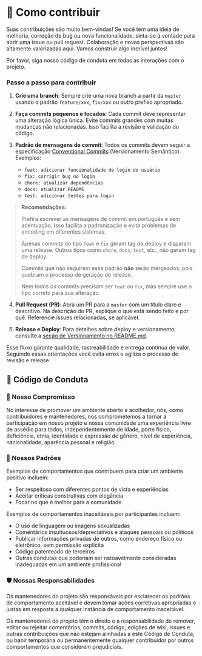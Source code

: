 # 🤝 Como contribuir

Suas contribuições são muito bem-vindas! Se você tem uma ideia de melhoria, correção de bug ou nova funcionalidade, sinta-se à vontade para abrir uma issue ou pull request. Colaboração e novas perspectivas são altamente valorizadas aqui. Vamos construir algo incrível juntos!

Por favor, siga nosso código de conduta em todas as interações com o projeto.

### Passo a passo para contribuir

1. **Crie uma branch**: Sempre crie uma nova branch a partir da `master` usando o padrão `feature/xxx`, `fix/xxx` ou outro prefixo apropriado.

2. **Faça commits pequenos e focados**: Cada commit deve representar uma alteração lógica única. Evite commits grandes com muitas mudanças não relacionadas. Isso facilita a revisão e validação do código.

3. **Padrão de mensagens de commit**: Todos os commits devem seguir a especificação [Conventional Commits](https://www.conventionalcommits.org/pt-br/v1.0.0/) (Versionamento Semântico). Exemplos:
   - `feat: adicionar funcionalidade de login do usuário`
   - `fix: corrigir bug no login`
   - `chore: atualizar dependências`
   - `docs: atualizar README`
   - `test: adicionar testes para login`


  > **Recomendações:**
  > 
  > Prefira escrever as mensagens de commit em português e sem acentuação. Isso facilita a padronização e evita problemas de encoding em diferentes sistemas.
  >
  > Apenas commits do tipo `feat` e `fix` geram tag de deploy e disparam uma release. Outros tipos como `chore`, `docs`, `test`, etc., não geram tag de deploy.
  >
  > Commits que não seguirem esse padrão **não** serão mergeados, pois quebram o processo de geração de release.
  >
  > Nem todos os commits precisam ser `feat` ou `fix`, mas sempre use o tipo correto para sua alteração.

4. **Pull Request (PR)**: Abra um PR para a `master` com um título claro e descritivo. Na descrição do PR, explique o que está sendo feito e por quê. Referencie issues relacionadas, se aplicável.

6. **Release e Deploy**: Para detalhes sobre deploy e versionamento, consulte a [seção de Versionamento no README.md](./README.md).

Esse fluxo garante qualidade, rastreabilidade e entrega contínua de valor. Seguindo essas orientações você evita erros e agiliza o processo de revisão e release.

## 📜 Código de Conduta

### 📣 Nosso Compromisso

No interesse de promover um ambiente aberto e acolhedor, nós, como
contribuidores e mantenedores, nos comprometemos a tornar a participação em nosso projeto e
nossa comunidade uma experiência livre de assédio para todos, independentemente de idade, porte físico,
deficiência, etnia, identidade e expressão de gênero, nível de experiência,
nacionalidade, aparência pessoal e religião.

### 🌟 Nossos Padrões

Exemplos de comportamentos que contribuem para criar um ambiente positivo
incluem:

- Ser respeitoso com diferentes pontos de vista e experiências
- Aceitar críticas construtivas com elegância
- Focar no que é melhor para a comunidade

Exemplos de comportamentos inaceitáveis por participantes incluem:

- O uso de linguagem ou imagens sexualizadas
- Comentários insultuosos/depreciativos e ataques pessoais ou políticos
- Publicar informações privadas de outros, como endereço físico ou eletrônico, sem permissão explícita
- Código patenteado de terceiros
- Outras condutas que poderiam ser razoavelmente consideradas inadequadas em um ambiente profissional

### 🛡️ Nossas Responsabilidades

Os mantenedores do projeto são responsáveis por esclarecer os padrões de comportamento
aceitável e devem tomar ações corretivas apropriadas e justas em resposta
a qualquer instância de comportamento inaceitável.

Os mantenedores do projeto têm o direito e a responsabilidade de remover, editar ou
rejeitar comentários, commits, código, edições de wiki, issues e outras contribuições
que não estejam alinhadas a este Código de Conduta, ou banir temporária ou
permanentemente qualquer contribuidor por outros comportamentos que considerem prejudiciais.
